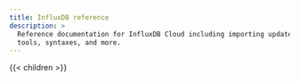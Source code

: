 ```yaml
---
title: InfluxDB reference
description: >
  Reference documentation for InfluxDB Cloud including importing updates, API documentation,
  tools, syntaxes, and more.
---
```


{{< children >}}